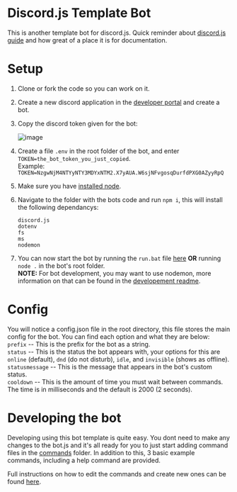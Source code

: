 # Discord.js Template Bot
This is another template bot for discord.js. Quick reminder about [discord.js guide](https://discordjs.guide) and how great of a place it is for documentation.

# Setup
1) Clone or fork the code so you can work on it.
2) Create a new discord application in the [developer portal](https://discord.com/developers/applications) and create a bot.
3) Copy the discord token given for the bot:
  
    ![image](https://user-images.githubusercontent.com/72450527/111185348-408d9880-8588-11eb-94ca-8f35220b7864.png)

4) Create a file `.env` in the root folder of the bot, and enter `TOKEN=the_bot_token_you_just_copied`.<br>
    Example: `TOKEN=NzgwNjM4NTYyNTY3MDYxNTM2.X7yAUA.W6sjNFvgosqDurfdPXG0AZyyRpQ`
5) Make sure you have [installed node](https://nodejs.org/en/).
6) Navigate to the folder with the bots code and run `npm i`, this will install the following dependancys:
    ```
    discord.js
    dotenv
    fs
    ms
    nodemon
    ```
7) You can now start the bot by running the `run.bat` file [here](https://github.com/GrantBGreat/discord.js-template-bot/blob/main/run.bat) **OR** running `node .` in the bot's root folder.<br>
    **NOTE:** For bot development, you may want to use nodemon, more information on that can be found in the [developement readme](https://github.com/GrantBGreat/discord.js-template-bot/blob/main/commands/README.md).

# Config
You will notice a config.json file in the root directory, this file stores the main config for the bot. You can find each option and what they are below:<br>
`prefix` -- This is the prefix for the bot as a string.<br>
`status` -- This is the status the bot appears with, your options for this are `online` (default), `dnd` (do not disturb), `idle`, and `invisible` (shows as offline).<br>
`statusmessage` -- This is the message that appears in the bot's custom status.<br>
`cooldown` -- This is the amount of time you must wait between commands. The time is in milliseconds and the default is 2000 (2 seconds).

# Developing the bot
Developing using this bot template is quite easy. You dont need to make any changes to the bot.js and it's all ready for you to just start adding command files in the [commands](https://github.com/GrantBGreat/discord.js-template-bot/tree/main/commands) folder. In addition to this, 3 basic example commands, including a help command are provided.

Full instructions on how to edit the commands and create new ones can be found [here](https://github.com/GrantBGreat/discord.js-template-bot/blob/main/commands/README.md).
